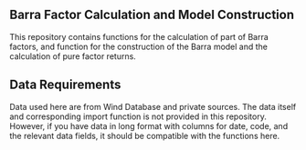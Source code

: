 ## Barra Factor Calculation and Model Construction
This repository contains functions for the calculation of part of Barra factors, and function for the construction of the Barra model and the calculation of pure factor returns.

## Data Requirements
Data used here are from Wind Database and private sources. The data itself and corresponding import function is not provided in this repository. However, if you have data in long format with columns for date, code, and the relevant data fields, it should be compatible with the functions here.
